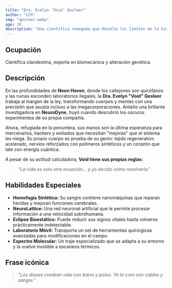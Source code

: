 ```yaml
---
title: "Dra. Evelyn 'Void' Qesleer"
author: "CCR"
img: "qesleer.webp"
age: 38
description: "Una científica renegada que desafía los límites de la biotecnología en las sombras de Neon Haven."
---
```


## Ocupación

Científica clandestina, experta en biomecánica y alteración genética.

## Descripción

En las profundidades de **Neon Haven**, donde los callejones son quirófanos y las ruinas esconden laboratorios ilegales, la **Dra. Evelyn "Void" Qesleer** trabaja al margen de la ley, transformando cuerpos y mentes con una precisión que asusta incluso a las megacorporaciones. Antaño una brillante investigadora en **NeuroDyne**, huyó cuando descubrió los oscuros experimentos de su propia compañía.

Ahora, refugiada en la penumbra, sus manos son la última esperanza para mercenarios, hackers y exiliados que necesitan "mejoras" que el sistema les niega. Su propio cuerpo es prueba de su genio: tejido regenerativo acelerado, nervios reforzados con polímeros sintéticos y un corazón que late con energía cuántica.

A pesar de su actitud calculadora, **Void tiene sus propias reglas:**

> _"La vida es solo otra ecuación... y yo decido cómo resolverla."_

## Habilidades Especiales

- **Hemofagia Sintética:** Su sangre contiene nanomáquinas que reparan heridas y mejoran funciones cerebrales.
- **NeuroLattice:** Una red neuronal artificial que le permite procesar información a una velocidad sobrehumana.
- **Eclipse Bioestático:** Puede reducir sus signos vitales hasta volverse prácticamente indetectable.
- **Laboratorio Móvil:** Transporta un set de herramientas quirúrgicas avanzadas para modificaciones en el campo.
- **Espectro Molecular:** Un traje especializado que se adapta a su entorno y la vuelve invisible a escaneos térmicos.

## Frase icónica

> _"Los dioses creaban vida con barro y polvo. Yo la creo con cables y sangre."_
